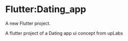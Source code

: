 # Flutter:Dating_app

A new Flutter project.

A flutter project of a Dating app ui  concept from upLabs
